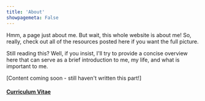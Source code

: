 ```yaml
---
title: 'About'
showpagemeta: False
---
```


Hmm, a page just about me. But wait, this whole website is about me! So, really, check out all of the resources posted here if you want the full picture.

Still reading this? Well, if you insist, I'll try to provide a concise overview here that can serve as a brief introduction to me, my life, and what is important to me.

[Content coming soon - still haven't written this part!]

#### [Curriculum Vitae](/about/cv)

